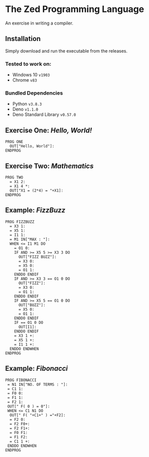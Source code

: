 # The Zed Programming Language
An exercise in writing a compiler.

## Installation
Simply download and run the executable from the releases.
### Tested to work on:
- Windows 10 `v1903`
- Chrome `v83`
### Bundled Dependencies
- Python `v3.8.3`
- Deno `v1.1.0`
- Deno Standard Library `v0.57.0`

## Exercise One: *Hello, World!*
```st
PROG ONE
  OUT["Hello, World"]:
ENDPROG
```

## Exercise Two: *Mathematics*
```st
PROG TWO
  = X1 2:
  = X1 4 *:
  OUT["X1 = (2*4) = "+X1]:
ENDPROG
```

## Example: *FizzBuzz*
```st
PROG FIZZBUZZ
  = X3 1:
  = X5 1:
  = I1 1:
  = M1 IN["MAX : "]:
  WHEN <= I1 M1 DO
    = O1 0:
    IF AND >= X5 5 >= X3 3 DO
      OUT["FIZZ BUZZ"]:
      = X3 0:
      = X5 0:
      = O1 1:
    ENDDO ENDIF
    IF AND >= X3 3 == O1 0 DO
      OUT["FIZZ"]:
      = X3 0:
      = O1 1:
    ENDDO ENDIF
    IF AND >= X5 5 == O1 0 DO
      OUT["BUZZ"]:
      = X5 0:
      = O1 1:
    ENDDO ENDIF
    IF == O1 0 DO
      OUT[I1]:
    ENDDO ENDIF
    = X3 1 +:
    = X5 1 +:
    = I1 1 +:
  ENDDO ENDWHEN
ENDPROG
```

## Example: *Fibonacci*
```st
PROG FIBONACCI
 = N1 IN["NO. OF TERMS : "]:
 = C1 1:
 = F0 0:
 = F1 1:
 = F2 1:
 OUT[" F( 0 ) = 0"]:
 WHEN <= C1 N1 DO
  OUT[" F( "+C1+" ) ="+F2]:
  = F2 0:
  = F2 F0+:
  = F2 F1+:
  = F0 F1:
  = F1 F2:
  = C1 1 +:
 ENDDO ENDWHEN
ENDPROG
```
